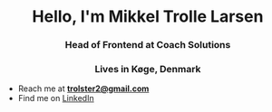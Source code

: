 <h1 align="center">Hello, I'm Mikkel Trolle Larsen</h1>
<h3 align="center">Head of Frontend at Coach Solutions</h3>
<h3 align="center">Lives in Køge, Denmark</h3>

- Reach me at **trolster2@gmail.com**
- Find me on [LinkedIn](https://www.linkedin.com/in/mikkeltrollelarsen/)
